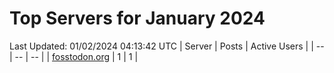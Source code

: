 # Top Servers for January 2024
Last Updated: 01/02/2024 04:13:42 UTC
| Server | Posts | Active Users |
| -- | -- | -- |
| [fosstodon.org](https://fosstodon.org/tags/PowerShell) | 1 | 1 |
